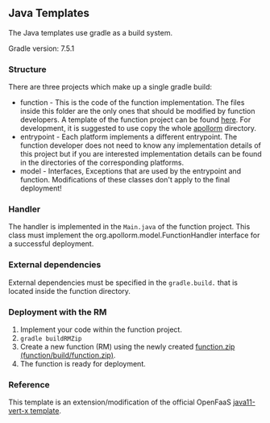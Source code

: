 ## Java Templates

The Java templates use gradle as a build system.

Gradle version: 7.5.1

### Structure

There are three projects which make up a single gradle build:

- function - This is the code of the function implementation. The files inside this folder are the
  only ones that should be modified by function developers. A template of the function project can 
  be found [here](./apollorm/function). For development, it is suggested to use copy the whole 
  [apollorm](./apollorm) directory.
- entrypoint - Each platform implements a different entrypoint. The function developer does not 
  need to know any implementation details of this project but if you are interested implementation 
  details can be found in the directories of the corresponding platforms.
- model - Interfaces, Exceptions that are used by the entrypoint and function. Modifications of
  these classes don't apply to the final deployment!

### Handler
The handler is implemented in the `Main.java` of the function project. This class must implement
the org.apollorm.model.FunctionHandler interface for a successful deployment.

### External dependencies
External dependencies must be specified in the `gradle.build.` that is located inside the function
directory.

### Deployment with the RM
1. Implement your code within the function project.
2. `gradle buildRMZip`
3. Create a new function (RM) using the newly created 
   [function.zip (function/build/function.zip)](./apollorm/function/build/function.zip).
4. The function is ready for deployment.

### Reference
This template is an extension/modification of the official OpenFaaS
[java11-vert-x template](https://github.com/openfaas/templates/tree/master/template/java11-vert-x).
